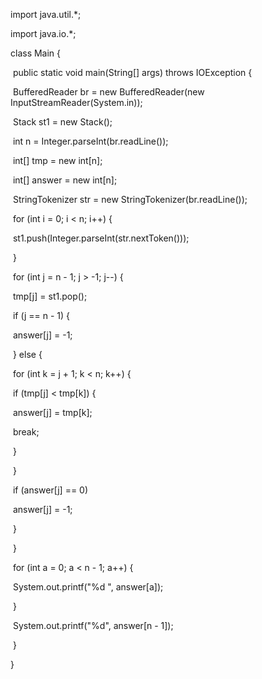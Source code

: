import java.util.*;

import java.io.*;

class Main {

​    public static void main(String[] args) throws IOException {

​        BufferedReader br = new BufferedReader(new InputStreamReader(System.in));

​        Stack<Integer> st1 = new Stack<Integer>();

​        int n = Integer.parseInt(br.readLine());

​        int[] tmp = new int[n];

​        int[] answer = new int[n];

​        StringTokenizer str = new StringTokenizer(br.readLine());

​        for (int i = 0; i < n; i++) {

​            st1.push(Integer.parseInt(str.nextToken()));

​        }

​        for (int j = n - 1; j > -1; j--) {

​            tmp[j] = st1.pop();

​            if (j == n - 1) {

​                answer[j] = -1;

​            } else {

​                for (int k = j + 1; k < n; k++) {

​                    if (tmp[j] < tmp[k]) {

​                        answer[j] = tmp[k];

​                        break;

​                    }

​                }

​                if (answer[j] == 0)

​                    answer[j] = -1;

​            }

​        }

​        for (int a = 0; a < n - 1; a++) {

​            System.out.printf("%d ", answer[a]);

​        }

​        System.out.printf("%d", answer[n - 1]);

​    }

}